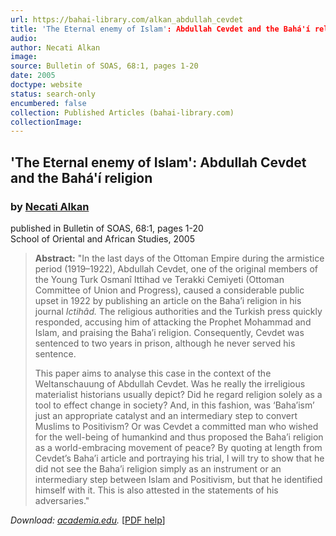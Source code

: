```yaml
---
url: https://bahai-library.com/alkan_abdullah_cevdet
title: 'The Eternal enemy of Islam': Abdullah Cevdet and the Bahá'í religion
audio: 
author: Necati Alkan
image: 
source: Bulletin of SOAS, 68:1, pages 1-20
date: 2005
doctype: website
status: search-only
encumbered: false
collection: Published Articles (bahai-library.com)
collectionImage: 
---
```



## 'The Eternal enemy of Islam': Abdullah Cevdet and the Bahá'í religion

### by [Necati Alkan](https://bahai-library.com/author/Necati+Alkan)

published in Bulletin of SOAS, 68:1, pages 1-20  
School of Oriental and African Studies, 2005


> **Abstract:** "In the last days of the Ottoman Empire during the armistice period (1919–1922), Abdullah Cevdet, one of the original members of the Young Turk Osmanî Ittihad ve Terakki Cemiyeti (Ottoman Committee of Union and Progress), caused a considerable public upset in 1922 by publishing an article on the Baha’i religion in his journal _Ictihâd._ The religious authorities and the Turkish press quickly responded, accusing him of attacking the Prophet Mohammad and Islam, and praising the Baha’i religion. Consequently, Cevdet was sentenced to two years in prison, although he never served his sentence.
> 
> This paper aims to analyse this case in the context of the Weltanschauung of Abdullah Cevdet. Was he really the irreligious materialist historians usually depict? Did he regard religion solely as a tool to effect change in society? And, in this fashion, was ‘Baha’ism’ just an appropriate catalyst and an intermediary step to convert Muslims to Positivism? Or was Cevdet a committed man who wished for the well-being of humankind and thus proposed the Baha’i religion as a world-embracing movement of peace? By quoting at length from Cevdet’s Baha’i article and portraying his trial, I will try to show that he did not see the Baha’i religion simply as an instrument or an intermediary step between Islam and Positivism, but that he identified himself with it. This is also attested in the statements of his adversaries."

_Download: [academia.edu](http://academia.edu/attachments/732092/download_file)._ \[[PDF help](https://bahai-library.com/pdf/)\]